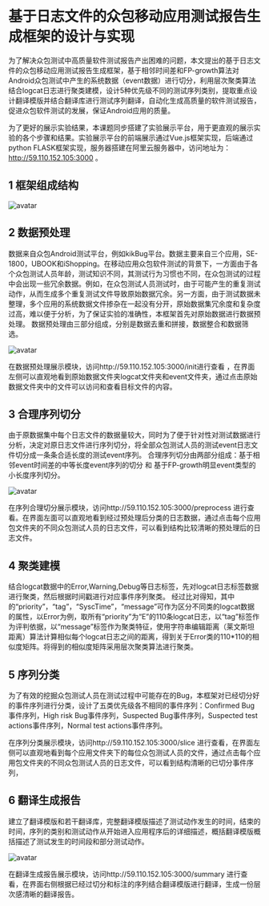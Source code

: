 # 基于日志文件的众包移动应用测试报告生成框架的设计与实现
为了解决众包测试中高质量软件测试报告产出困难的问题，本文提出的基于日志文件的众包移动应用测试报告生成框架，基于相邻时间差和FP-growth算法对Android众包测试中产生的系统数据（event数据）进行切分，利用层次聚类算法结合logcat日志进行聚类建模，设计5种优先级不同的测试序列类别，提取重点设计翻译模版并结合翻译库进行测试序列翻译，自动化生成高质量的软件测试报告，促进众包软件测试的发展，保证Android应用的质量。

为了更好的展示实验结果，本课题同步搭建了实验展示平台，用于更直观的展示实验的各个步骤和结果。实验展示平台的前端展示通过Vue.js框架实现，后端通过python FLASK框架实现，服务器搭建在阿里云服务器中，访问地址为：http://59.110.152.105:3000 。

## 1 框架组成结构

![avatar](http://59.110.152.105/S-CAT-thestruct.png)

## 2 数据预处理
数据来自众包Android测试平台，例如kikBug平台。数据主要来自三个应用，SE-1800，UBOOK和iShopping。在移动应用众包软件测试的背景下，一方面由于各个众包测试人员年龄，测试知识不同，其测试行为习惯也不同，在众包测试的过程中会出现一些冗余数据。例如，在众包测试人员测试时，由于可能产生的重复测试动作，从而生成多个重复测试文件导致原始数据冗余。另一方面，由于测试数据未整理，多个应用的系统数据文件掺杂在一起没有分开，原始数据集冗余度和复杂度过高，难以便于分析，为了保证实验的准确性，本框架首先对原始数据进行数据预处理。
数据预处理由三部分组成，分别是数据去重和拼接，数据整合和数据筛选。

![avatar](http://59.110.152.105/S-CAT-wash.png)

在数据预处理展示模块，访问http://59.110.152.105:3000/init进行查看 ，在界面左侧可以直观地看到原始数据文件夹logcat文件夹和event文件夹，通过点击原始数据文件夹中的文件可以访问和查看目标文件的内容。

## 3 合理序列切分
由于原数据集中每个日志文件的数据量较大，同时为了便于针对性对测试数据进行分析，决定对原日志文件进行序列切分，将全部众包测试人员的测试event日志文件切分成一条条合适长度的测试event序列。
合理序列切分由两部分组成：基于相邻event时间差的中等长度event序列的切分 和 基于FP-growth明显event类型的小长度序列切分。

![avatar](http://59.110.152.105/S-CAT-slice.png)

在序列合理切分展示模块，访问http://59.110.152.105:3000/preprocess 进行查看。在界面左面可以直观地看到经过预处理后分类的日志数据，通过点击每个应用包文件夹的不同众包测试人员的日志文件，可以看到结构比较清晰的预处理后的日志文件。


## 4 聚类建模
结合logcat数据中的Error,Warning,Debug等日志标签，先对logcat日志标签数据进行聚类，然后根据时间戳进行对应事件序列聚类。
经过比对得知，其中的“priority”，“tag”，“SyscTime”，“message”可作为区分不同类的logcat数据的属性，以Error为例，取所有“priority”为“E”的110条logcat日志，以“tag”标签作为评判依据，以“message”标签作为聚类特征，使用字符串编辑距离（莱文斯坦距离）算法计算相似每个logcat日志之间的距离，得到关于Error类的110*110的相似度矩阵。将得到的相似度矩阵采用层次聚类算法进行聚类。

## 5 序列分类
为了有效的挖掘众包测试人员在测试过程中可能存在的Bug，本框架对已经切分好的事件序列进行分类，设计了五类优先级各不相同的事件序列：Confirmed Bug事件序列，High risk Bug事件序列，Suspected Bug事件序列，Suspected test actions事件序列，Normal test actions事件序列。

在序列分类展示模块，访问http://59.110.152.105:3000/slice 进行查看，在界面左侧可以直观地看到每个应用文件夹下的每位众包测试人员的文件，通过点击每个应用包文件夹的不同众包测试人员的日志文件，可以看到结构清晰的已切分事件序列，

## 6 翻译生成报告
建立了翻译模版和若干翻译库，完整翻译模版描述了测试动作发生的时间，结束的时间，序列的类别和测试动作从开始进入应用程序后的详细描述，概括翻译模版概括描述了测试发生的时间段和部分测试动作。

![avatar](http://59.110.152.105/S-CAT-generate.png)

在翻译生成报告展示模块，访问http://59.110.152.105:3000/summary 进行查看，在界面右侧根据已经过切分和标注的序列结合翻译模版进行翻译，生成一份层次感清晰的翻译报告。
